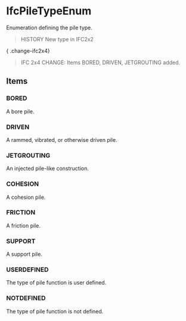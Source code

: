 # IfcPileTypeEnum

Enumeration defining the pile type.

> HISTORY  New type in IFC2x2

{ .change-ifc2x4}
> IFC 2x4 CHANGE:  Items BORED, DRIVEN, JETGROUTING added.

## Items

### BORED
A bore pile.

### DRIVEN
A rammed, vibrated, or otherwise driven pile.

### JETGROUTING
An injected pile-like construction.

### COHESION
A cohesion pile.

### FRICTION
A friction pile.

### SUPPORT
A support pile.

### USERDEFINED
The type of pile function is user defined.

### NOTDEFINED
The type of pile function is not defined.
